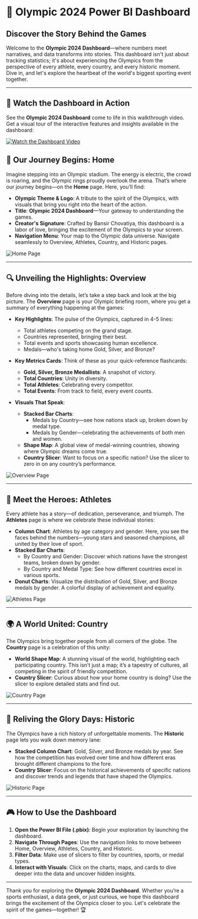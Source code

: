 # 🏅 Olympic 2024 Power BI Dashboard

## Discover the Story Behind the Games

Welcome to the **Olympic 2024 Dashboard**—where numbers meet narratives, and data transforms into stories. This dashboard isn't just about tracking statistics; it's about experiencing the Olympics from the perspective of every athlete, every country, and every historic moment. Dive in, and let's explore the heartbeat of the world's biggest sporting event together.

---
## 🎥 Watch the Dashboard in Action

See the **Olympic 2024 Dashboard** come to life in this walkthrough video. Get a visual tour of the interactive features and insights available in the dashboard:

[![Watch the Dashboard Video](https://img.shields.io/badge/Watch%20Video-%E2%86%92-blue)](https://github.com/bansirchovatiya/Olympic2024/blob/main/Dashboard_Video.mp4)




## 📜 Our Journey Begins: Home

Imagine stepping into an Olympic stadium. The energy is electric, the crowd is roaring, and the Olympic rings proudly overlook the arena. That’s where our journey begins—on the **Home** page. Here, you’ll find:

- **Olympic Theme & Logo**: A tribute to the spirit of the Olympics, with visuals that bring you right into the heart of the action.
- **Title**: **Olympic 2024 Dashboard**—Your gateway to understanding the games.
- **Creator's Signature**: Crafted by Bansir Chovatiya, this dashboard is a labor of love, bringing the excitement of the Olympics to your screen.
- **Navigation Menu**: Your map to the Olympic data universe. Navigate seamlessly to Overview, Athletes, Country, and Historic pages.

![Home Page](https://github.com/bansirchovatiya/Olympic2024/blob/main/Dashboard_Images/Home.png)

---

## 🔍 Unveiling the Highlights: Overview

Before diving into the details, let’s take a step back and look at the big picture. The **Overview** page is your Olympic briefing room, where you get a summary of everything happening at the games:

- **Key Highlights**: The pulse of the Olympics, captured in 4-5 lines:
  - Total athletes competing on the grand stage.
  - Countries represented, bringing their best.
  - Total events and sports showcasing human excellence.
  - Medals—who's taking home Gold, Silver, and Bronze?

- **Key Metrics Cards**: Think of these as your quick-reference flashcards:
  - **Gold, Silver, Bronze Medallists**: A snapshot of victory.
  - **Total Countries**: Unity in diversity.
  - **Total Athletes**: Celebrating every competitor.
  - **Total Events**: From track to field, every event counts.

- **Visuals That Speak**:
  - **Stacked Bar Charts**:
    - Medals by Country—see how nations stack up, broken down by medal type.
    - Medals by Gender—celebrating the achievements of both men and women.
  - **Shape Map**: A global view of medal-winning countries, showing where Olympic dreams come true.
  - **Country Slicer**: Want to focus on a specific nation? Use the slicer to zero in on any country’s performance.

![Overview Page](https://github.com/bansirchovatiya/Olympic2024/blob/main/Dashboard_Images/Overview.png)

---

## 🏃 Meet the Heroes: Athletes

Every athlete has a story—of dedication, perseverance, and triumph. The **Athletes** page is where we celebrate these individual stories:

- **Column Chart**: Athletes by age category and gender. Here, you see the faces behind the numbers—young stars and seasoned champions, all united by their love of sport.
- **Stacked Bar Charts**:
  - By Country and Gender: Discover which nations have the strongest teams, broken down by gender.
  - By Country and Medal Type: See how different countries excel in various sports.
- **Donut Charts**: Visualize the distribution of Gold, Silver, and Bronze medals by gender. A colorful display of achievement and equality.

![Athletes Page](https://github.com/bansirchovatiya/Olympic2024/blob/main/Dashboard_Images/Athletes.png)

---

## 🌍 A World United: Country

The Olympics bring together people from all corners of the globe. The **Country** page is a celebration of this unity:

- **World Shape Map**: A stunning visual of the world, highlighting each participating country. This isn’t just a map; it’s a tapestry of cultures, all competing in the spirit of friendly competition.
- **Country Slicer**: Curious about how your home country is doing? Use the slicer to explore detailed stats and find out.

![Country Page](https://github.com/bansirchovatiya/Olympic2024/blob/main/Dashboard_Images/Country.png)

---

## 📅 Reliving the Glory Days: Historic

The Olympics have a rich history of unforgettable moments. The **Historic** page lets you walk down memory lane:

- **Stacked Column Chart**: Gold, Silver, and Bronze medals by year. See how the competition has evolved over time and how different eras brought different champions to the fore.
- **Country Slicer**: Focus on the historical achievements of specific nations and discover trends and legends that have shaped the Olympics.

![Historic Page](https://github.com/bansirchovatiya/Olympic2024/blob/main/Dashboard_Images/Historic.png)

---

## 🎮 How to Use the Dashboard

1. **Open the Power BI File (.pbix)**: Begin your exploration by launching the dashboard.
2. **Navigate Through Pages**: Use the navigation links to move between Home, Overview, Athletes, Country, and Historic.
3. **Filter Data**: Make use of slicers to filter by countries, sports, or medal types.
4. **Interact with Visuals**: Click on the charts, maps, and cards to dive deeper into the data and uncover hidden insights.

---

Thank you for exploring the **Olympic 2024 Dashboard**. Whether you’re a sports enthusiast, a data geek, or just curious, we hope this dashboard brings the excitement of the Olympics closer to you. Let's celebrate the spirit of the games—together! 🏆

